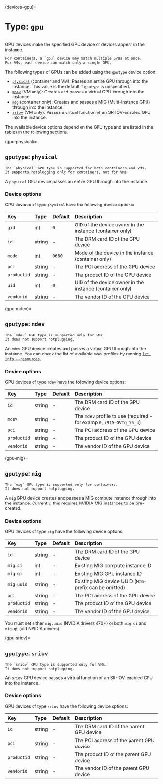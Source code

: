 (devices-gpu)=
# Type: `gpu`

```{youtube} https://www.youtube.com/watch?v=T0aV2LsMpoA
```

GPU devices make the specified GPU device or devices appear in the instance.

```{note}
For containers, a `gpu` device may match multiple GPUs at once.
For VMs, each device can match only a single GPU.
```

The following types of GPUs can be added using the `gputype` device option:

- [`physical`](gpu-physical) (container and VM): Passes an entire GPU through into the instance.
  This value is the default if `gputype` is unspecified.
- [`mdev`](gpu-mdev) (VM only): Creates and passes a virtual GPU through into the instance.
- [`mig`](gpu-mig) (container only): Creates and passes a MIG (Multi-Instance GPU) through into the instance.
- [`sriov`](gpu-sriov) (VM only): Passes a virtual function of an SR-IOV-enabled GPU into the instance.

The available device options depend on the GPU type and are listed in the tables in the following sections.

(gpu-physical)=
## `gputype`: `physical`

```{note}
The `physical` GPU type is supported for both containers and VMs.
It supports hotplugging only for containers, not for VMs.
```

A `physical` GPU device passes an entire GPU through into the instance.

### Device options

GPU devices of type `physical` have the following device options:

Key         | Type      | Default           | Description
:--         | :--       | :--               | :--
`gid`       | int       | `0`               | GID of the device owner in the instance (container only)
`id`        | string    | -                 | The DRM card ID of the GPU device
`mode`      | int       | `0660`            | Mode of the device in the instance (container only)
`pci`       | string    | -                 | The PCI address of the GPU device
`productid` | string    | -                 | The product ID of the GPU device
`uid`       | int       | `0`               | UID of the device owner in the instance (container only)
`vendorid`  | string    | -                 | The vendor ID of the GPU device

(gpu-mdev)=
## `gputype`: `mdev`

```{note}
The `mdev` GPU type is supported only for VMs.
It does not support hotplugging.
```

An `mdev` GPU device creates and passes a virtual GPU through into the instance.
You can check the list of available `mdev` profiles by running [`lxc info --resources`](incus_info.md).

### Device options

GPU devices of type `mdev` have the following device options:

Key         | Type      | Default           | Description
:--         | :--       | :--               | :--
`id`        | string    | -                 | The DRM card ID of the GPU device
`mdev`      | string    | -                 | The `mdev` profile to use (required - for example, `i915-GVTg_V5_4`)
`pci`       | string    | -                 | The PCI address of the GPU device
`productid` | string    | -                 | The product ID of the GPU device
`vendorid`  | string    | -                 | The vendor ID of the GPU device

(gpu-mig)=
## `gputype`: `mig`

```{note}
The `mig` GPU type is supported only for containers.
It does not support hotplugging.
```

A `mig` GPU device creates and passes a MIG compute instance through into the instance.
Currently, this requires NVIDIA MIG instances to be pre-created.

### Device options

GPU devices of type `mig` have the following device options:

Key         | Type      | Default           | Description
:--         | :--       | :--               | :--
`id`        | string    | -                 | The DRM card ID of the GPU device
`mig.ci`    | int       | -                 | Existing MIG compute instance ID
`mig.gi`    | int       | -                 | Existing MIG GPU instance ID
`mig.uuid`  | string    | -                 | Existing MIG device UUID (`MIG-` prefix can be omitted)
`pci`       | string    | -                 | The PCI address of the GPU device
`productid` | string    | -                 | The product ID of the GPU device
`vendorid`  | string    | -                 | The vendor ID of the GPU device

You must set either `mig.uuid` (NVIDIA drivers 470+) or both `mig.ci` and `mig.gi` (old NVIDIA drivers).

(gpu-sriov)=
## `gputype`: `sriov`

```{note}
The `sriov` GPU type is supported only for VMs.
It does not support hotplugging.
```

An `sriov` GPU device passes a virtual function of an SR-IOV-enabled GPU into the instance.

### Device options

GPU devices of type `sriov` have the following device options:

Key         | Type      | Default           | Description
:--         | :--       | :--               | :--
`id`         | string   | -                 | The DRM card ID of the parent GPU device
`pci`        | string   | -                 | The PCI address of the parent GPU device
`productid`  | string   | -                 | The product ID of the parent GPU device
`vendorid`   | string   | -                 | The vendor ID of the parent GPU device
